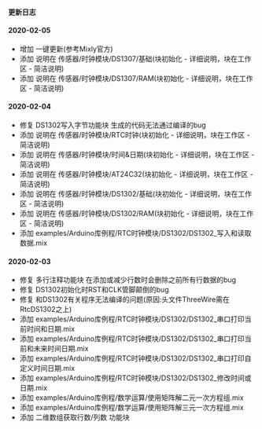 #### 更新日志
#### 2020-02-05
* 增加 一键更新(参考Mixly官方)
* 添加 说明在 传感器/时钟模块/DS1307/基础(块初始化 - 详细说明，块在工作区 - 简洁说明)
* 添加 说明在 传感器/时钟模块/DS1307/RAM(块初始化 - 详细说明，块在工作区 - 简洁说明)

#### 2020-02-04
* 修复 DS1302写入字节功能块 生成的代码无法通过编译的bug
* 添加 说明在 传感器/时钟模块/RTC时钟(块初始化 - 详细说明，块在工作区 - 简洁说明)
* 添加 说明在 传感器/时钟模块/时间&日期(块初始化 - 详细说明，块在工作区 - 简洁说明)
* 添加 说明在 传感器/时钟模块/AT24C32(块初始化 - 详细说明，块在工作区 - 简洁说明)
* 添加 说明在 传感器/时钟模块/DS1302/基础(块初始化 - 详细说明，块在工作区 - 简洁说明)
* 添加 说明在 传感器/时钟模块/DS1302/RAM(块初始化 - 详细说明，块在工作区 - 简洁说明)
* 添加 examples/Arduino库例程/RTC时钟模块/DS1302/DS1302_写入和读取数据.mix

#### 2020-02-03
* 修复 多行注释功能块 在添加或减少行数时会删除之前所有行数据的bug
* 修复 DS1302初始化时RST和CLK管脚颠倒的bug
* 修复 和DS1302有关程序无法编译的问题(原因:头文件ThreeWire需在RtcDS1302之上)
* 添加 examples/Arduino库例程/RTC时钟模块/DS1302/DS1302_串口打印当前时间和日期.mix
* 添加 examples/Arduino库例程/RTC时钟模块/DS1302/DS1302_串口打印当前和未来时间日期.mix
* 添加 examples/Arduino库例程/RTC时钟模块/DS1302/DS1302_串口打印自定义时间日期.mix
* 添加 examples/Arduino库例程/RTC时钟模块/DS1302/DS1302_修改时间或日期.mix
* 添加 examples/Arduino库例程/数学运算/使用矩阵解二元一次方程组.mix
* 添加 examples/Arduino库例程/数学运算/使用矩阵解三元一次方程组.mix
* 添加 二维数组获取行数/列数 功能块
